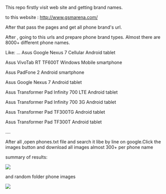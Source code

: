This repo firstly visit web site and getting brand names. 

to this website : http://www.gsmarena.com/

After that pass the pages and get all phone brand's url.

After , going to this urls and prepare phone brand types.
Almost there are 8000+ different phone names.

Like:
...
Asus Google Nexus 7 Cellular Android tablet 

Asus VivoTab RT TF600T Windows Mobile smartphone 

Asus PadFone 2 Android smartphone 

Asus Google Nexus 7 Android tablet 

Asus Transformer Pad Infinity 700 LTE Android tablet 

Asus Transformer Pad Infinity 700 3G Android tablet 

Asus Transformer Pad TF300TG Android tablet 

Asus Transformer Pad TF300T Android tablet 

....

After all ,open phones.txt file and search it libe by line on google.Click the images button and download all images almost 300+ per phone name

summary of results:

<a href="https://hizliresim.com/a1zr3Q"><img src="https://i.hizliresim.com/a1zr3Q.png"></a>


and random folder phone images

<a href="https://hizliresim.com/7y63vY"><img src="https://i.hizliresim.com/7y63vY.png"></a>